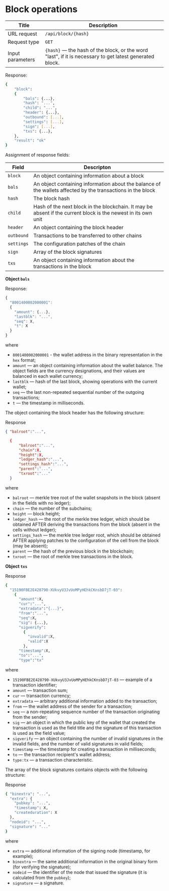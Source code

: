 # Block operations

| Title           | Description                                                                                             |
|-----------------|---------------------------------------------------------------------------------------------------------|
| URL request     | `/api/block/{hash}`                                                                                     |
| Request type    | `GET`                                                                                                   |
| Input parameters | `{hash}` — the hash of the block, or the word "last", if it is necessary to get latest generated block. |

Response:

```bash
{
    "block":
    {
        "bals": {...},
        "hash": "...",
        "child": "...",
        "header": {...},
        "outbound": [...],
        "settings": [...],
        "sign": [...],
        "txs": {...},
    },
    "result": "ok"
}
```

Assignment of response fields:

| Field      | Descripton                                                                                                    |
|------------|---------------------------------------------------------------------------------------------------------------|
| `block`    | An object containing information about a block                                                                |
| `bals`     | An object containing information about the balance of the wallets affected by the transactions in the block   |
| `hash`     | The block hash                                                                                                |
| `child`    | Hash of the next block in the blockchain. It may be absent if the current block is the newest in its own unit |
| `header`   | An object containing the block header                                                                         |
| `outbound` | Transactions to be transferred to other chains                                                                |
| `settings` | The configuration patches of the chain                                                                        |
| `sign`     | Array of the block signatures                                                                                 |
| `txs`      | An object containing information about the transactions in the block                                          |

**Object `bals`**

Response:

```javascript
{
  "8001400002000001":
  {
    "amount": {...},
    "lastblk": "...",
    "seq": Х,
    "t": Х
  }
}
```

where

- `8001400002000001` - the wallet address in the binary representation in the `hex` format;
- `amount` — an object containing information about the wallet balance. The object fields are the currency designations, and their values are balanced in each wallet currency;
- `lastblk` — hash of the last block, showing operations with the current wallet;
- `seq` — the last non-repeated sequential number of the outgoing transactions;
- `t` — the timestamp in milliseconds.

The object containing the block header has the following structure:

Response

```json
{ "balroot":"...",

  {
      "balroot":"...",
      "chain":Х,
      "height":Х,
      "ledger_hash":"...",
      "settings_hash":"...",
      "parent":"...",
      "txroot":"..."
  }
```

where

- `balroot` — merkle tree root of the wallet snapshots in the block (absent in the fields with no ledger);
- `chain` — the number of the subchains;
- `height` — block height;
- `ledger_hash` — the root of the merkle tree ledger, which should be obtained AFTER deriving the transactions from the block (absent in the cells without ledger);
- `settings_hash` — the merkle tree ledger root, which should be obtained AFTER applying patches to the configuration of the cell from the block (may be absent);
- `parent` — the hash of the previous block in the blockchain;
- `txroot` — the root of merkle tree transactions in the block.

**Object `txs`**

Response

```bash
{
  "15190FBE2E428790-XUkvyU3JvUoMPyHEhkCKnsbD7jT-03":
    {
      "amount":Х,
      "cur":"...",
      "extradata":"{...}",
      "from":"...",
      "seq":Х,
      "sig": {...},
      "sigverify":
        {
          "invalid":Х,
          "valid":Х
        },
      "timestamp":Х,
      "to":"...",
      "type":"tx"
```

where

- `15190FBE2E428790-XUkvyU3JvUoMPyHEhkCKnsbD7jT-03` — example of a transaction identifier;
- `amount` — transaction sum;
- `cur` — transaction currency;
- `extradata` — arbitrary additional information added to the transaction;
- `from` — the wallet address of the sender for a transaction;
- `seq` — a non-repeating sequence number of the transaction originating from the sender;
- `sig` — an object in which the public key of the wallet that created the transaction is used as the field title and the signature of this transaction is used as the field value;
- `sigverify` — an object containing the number of invalid signatures in the invalid fields, and the number of valid signatures in valid fields;
- `timestamp` — the timestamp for creating a transaction in milliseconds;
- `to` — the transaction recipient's wallet address;
- `type:tx` — a transaction characteristic.

The array of the block signatures contains objects with the following structure:

Response

```bash
{ "binextra": "...",
  "extra": {
    "pubkey": "...",
    "timestamp": Х,
    "createduration": Х
  },
  "nodeid": "...",
  "signature": "..."
}
```

where

- `extra` — additional information of the signing node (timestamp, for example);
- `binextra` — the same additional information in the original binary form (for verifying the signature);
- `nodeid` — the identifier of the node that issued the signature (it is calculated from the `pubkey`);
- `signature` — a signature.
